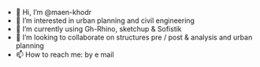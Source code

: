 - 👋 Hi, I’m @maen-khodr
- 👀 I’m interested in urban planning and civil engineering
- 🌱 I’m currently using Gh-Rhino, sketchup & Sofistik
- 💞️ I’m looking to collaborate on structures pre / post & analysis and urban planning 
- 📫 How to reach me: by e mail 

<!---
maen-khodr/maen-khodr is a ✨ special ✨ repository because its `README.md` (this file) appears on your GitHub profile.
You can click the Preview link to take a look at your changes.
--->
